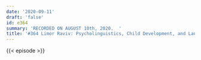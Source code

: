 ```yaml
---
date: '2020-09-11'
draft: 'false'
id: e364
summary: 'RECORDED ON AUGUST 10th, 2020.  '
title: '#364 Limor Raviv: Psycholinguistics, Child Development, and Language Acquisition'
---
```

{{< episode >}}
